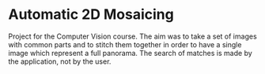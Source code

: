 # Automatic 2D Mosaicing
Project for the Computer Vision course. The aim was to take a set of images with common parts and to stitch them together in order to have a single image which represent a full panorama. The search of matches is made by the application, not by the user.
